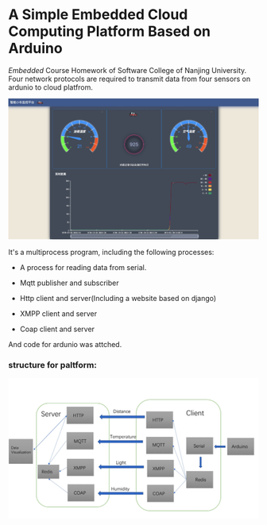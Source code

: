 # A Simple Embedded Cloud Computing Platform Based on Arduino

<i>Embedded</i> Course Homework of Software College of Nanjing University. Four network protocols are required to transmit data from four sensors on ardunio to cloud platfrom.

![](./image/ui.JPG)


It's a multiprocess program, including the following processes:

- A process for reading data from serial.

- Mqtt publisher and subscriber

- Http client and server(Including a website based on django)

- XMPP client and server

- Coap client and server

And code for ardunio was attched.


### structure for paltform:

![](./image/structure.png)
